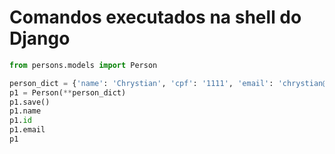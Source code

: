 # Comandos executados na shell do Django

```python
from persons.models import Person

person_dict = {'name': 'Chrystian', 'cpf': '1111', 'email': 'chrystian@mail.com', 'birthdate': '1990-03-03'}
p1 = Person(**person_dict)
p1.save()
p1.name
p1.id
p1.email
p1
```
